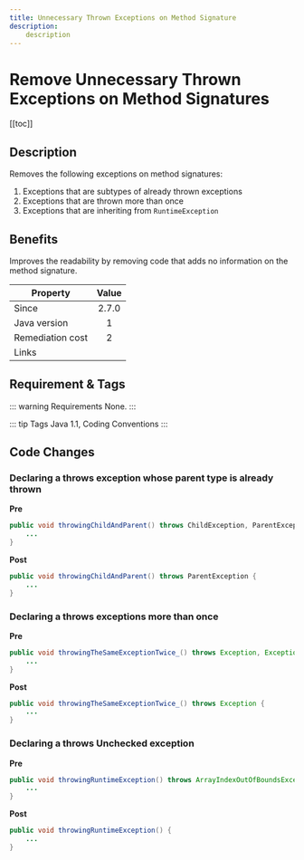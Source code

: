 ```yaml
---
title: Unnecessary Thrown Exceptions on Method Signature 
description:
    description
---
```


# Remove Unnecessary Thrown Exceptions on Method Signatures

[[toc]]

## Description

Removes the following exceptions on method signatures:

 1. Exceptions that are subtypes of already thrown exceptions
 2. Exceptions that are thrown more than once
 3. Exceptions that are inheriting from `RuntimeException`

## Benefits

Improves the readability by removing code that adds no information on the method signature.

| Property      | Value |
| ------------- |:-------------:|
| Since | 2.7.0 |
| Java version | 1 |
| Remediation cost      | 2 |
| Links |  |

## Requirement & Tags

::: warning Requirements
None.
:::

::: tip Tags
Java 1.1, Coding Conventions
::: 

## Code Changes

### Declaring a throws exception whose parent type is already thrown
__Pre__
```java
public void throwingChildAndParent() throws ChildException, ParentException {
	...
}
```

__Post__
```java
public void throwingChildAndParent() throws ParentException {
	...
}
```

### Declaring a throws exceptions more than once
__Pre__
```java
public void throwingTheSameExceptionTwice_() throws Exception, Exception {
	...
}
```

__Post__
```java
public void throwingTheSameExceptionTwice_() throws Exception {
	...
}
```
### Declaring a throws Unchecked exception

__Pre__
```java
public void throwingRuntimeException() throws ArrayIndexOutOfBoundsException {
	...
}
```

__Post__
```java
public void throwingRuntimeException() {
	...
}
```

